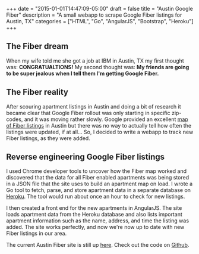 +++
date = "2015-01-01T14:47:09-05:00"
draft = false
title = "Austin Google Fiber"
description = "A small webapp to scrape Google Fiber listings for Austin, TX"
categories = ["HTML", "Go", "AngularJS", "Bootstrap", "Heroku"]
+++

## The Fiber dream

When my wife told me she got a job at IBM in Austin, TX my first thought was: **CONGRATUALTIONS!** My second thought was: **My friends are going to be super jealous when I tell them I'm getting Google Fiber.**

## The Fiber reality

After scouring apartment listings in Austin and doing a bit of research it became clear that Google Fiber rollout was only starting in specific zip-codes, and it was moving rather slowly. Google provided an excellent [map of Fiber listings](https://fiber.google.com/cities/austin/apartments/) in Austin but there was no way to actually tell how often the listings were updated, if at all... So, I decided to write a webapp to track new Fiber listings, as they were added.

## Reverse engineering Google Fiber listings

I used Chrome developer tools to uncover how the Fiber map worked and discovered that the data for all Fiber enabled apartments was being stored in a JSON file that the site uses to build an apartment map on load. I wrote a Go tool to fetch, parse, and store apartment data in a separate database on [Heroku](https://www.heroku.com/). The tool would run about once an hour to check for new listings.

I then created a front end for the new apartments in AngularJS. The site loads apartment data from the Heroku database and also lists important apartment information such as the name, address, and time the listing was added. The site works perfectly, and now we're now up to date with new Fiber listings in our area.

The current Austin Fiber site is still up [here](https://austin-fiber.herokuapp.com/#/). Check out the code on [Github](https://github.com/Jwsonic/fiber).
